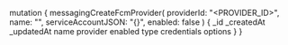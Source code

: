 mutation {
    messagingCreateFcmProvider(
        providerId: "<PROVIDER_ID>",
        name: "<NAME>",
        serviceAccountJSON: "{}",
        enabled: false
    ) {
        _id
        _createdAt
        _updatedAt
        name
        provider
        enabled
        type
        credentials
        options
    }
}
